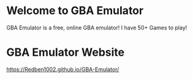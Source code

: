 # Welcome to GBA Emulator

GBA Emulator is a free, online GBA emulator! I have 50+ Games to play!

# GBA Emulator Website

https://Redben1002.github.io/GBA-Emulator/
